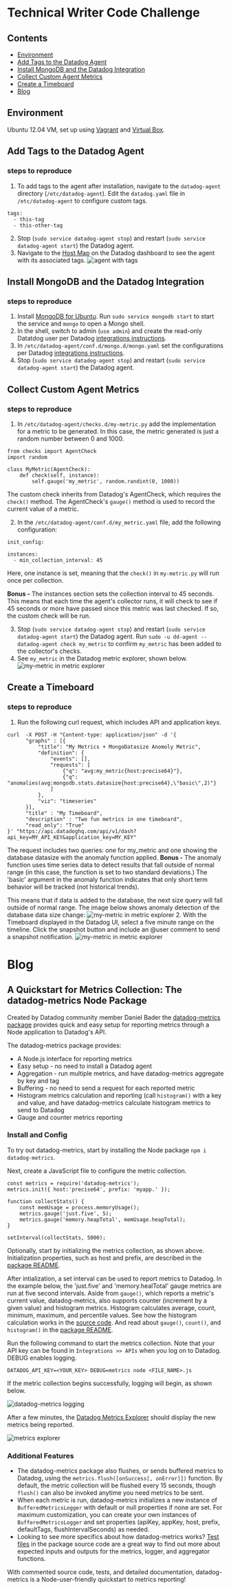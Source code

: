 # Technical Writer Code Challenge

## Contents
 - [Environment](https://github.com/RachelSa/hiring-engineers/blob/tech-writer/answers.md#environmen)
 - [Add Tags to the Datadog Agent](https://github.com/RachelSa/hiring-engineers/blob/tech-writer/answers.md#add-tags-to-the-datadog-agent)
 - [Install MongoDB and the Datadog Integration](https://github.com/RachelSa/hiring-engineers/blob/tech-writer/answers.md#install-mongodb-and-the-datadog-integration)
 - [Collect Custom Agent Metrics](https://github.com/RachelSa/hiring-engineers/blob/tech-writer/answers.md#collect-custom-agent-metrics)
 - [Create a Timeboard](https://github.com/RachelSa/hiring-engineers/blob/tech-writer/answers.md#create-a-timeboard)
 - [Blog](https://github.com/RachelSa/hiring-engineers/blob/tech-writer/answers.md#blog)

## Environment
  Ubuntu 12.04 VM, set up using [Vagrant](https://www.vagrantup.com/intro/getting-started/) and [Virtual Box](https://www.virtualbox.org/).

## Add Tags to the Datadog Agent
### steps to reproduce
  1. To add tags to the agent after installation, navigate to the `datadog-agent` directory (`/etc/datadog-agent`). Edit the `datadog.yaml` file in `/etc/datadog-agent` to configure custom tags.
  ```
  tags:
    - this-tag
    - this-other-tag
  ```
  2. Stop (`sudo service datadog-agent stop`) and restart (`sudo service datadog-agent start`) the Datadog agent.
  3. Navigate to the [Host Map](https://app.datadoghq.com/infrastructure/map) on the Datadog dashboard to see the agent with its associated tags.
  ![agent with tags](https://github.com/RachelSa/hiring-engineers/blob/tech-writer/images/vm-tag.png)

## Install MongoDB and the Datadog Integration
### steps to reproduce
  1. Install [MongoDB for Ubuntu](https://docs.mongodb.com/manual/tutorial/install-mongodb-on-ubuntu/). Run `sudo service mongodb start` to start the service and `mongo` to open a Mongo shell.
  2. In the shell, switch to admin (`use admin`) and create the read-only Datatdog user per Datadog [integrations instructions](https://app.datadoghq.com/account/settings#integrations/mongodb).
  3. In `/etc/datadog-agent/conf.d/mongo.d/mongo.yaml` set the configurations per Datadog [integrations instructions](https://app.datadoghq.com/account/settings#integrations/mongodb).
  4. Stop (`sudo service datadog-agent stop`) and restart (`sudo service datadog-agent start`) the Datadog agent.

## Collect Custom Agent Metrics
### steps to reproduce
  1. In `/etc/datadog-agent/checks.d/my-metric.py` add the implementation for a metric to be generated. In this case, the metric generated is just a random number between 0 and 1000.
  ```
  from checks import AgentCheck
  import random

  class MyMetric(AgentCheck):
      def check(self, instance):
          self.gauge('my_metric', random.randint(0, 1000))
  ```
The custom check inherits from Datadog's AgentCheck, which requires the `check()` method. The AgentCheck's `gauge()` method is used to record the current value of a metric.

  2. In the `/etc/datadog-agent/conf.d/my_metric.yaml` file, add the following configuration:
  ```
  init_config:

  instances:
    - min_collection_interval: 45
  ```
  Here, one instance is set, meaning that the `check()` in `my-metric.py` will run once per collection.

  **Bonus -** The instances section sets the collection interval to 45 seconds. This means that each time the agent's collector runs, it will check to see if 45 seconds or more have passed since this metric was last checked. If so, the custom check will be run.

  3. Stop (`sudo service datadog-agent stop`) and restart (`sudo service datadog-agent start`) the Datadog agent. Run `sudo -u dd-agent -- datadog-agent check my_metric` to confirm `my_metric` has been added to the collector's checks.
  4. See `my_metric` in the Datadog metric explorer, shown below.
  ![my-metric in metric explorer](https://github.com/RachelSa/hiring-engineers/blob/tech-writer/images/my_metric_explorer.png)

## Create a Timeboard
### steps to reproduce
  1. Run the following curl request, which includes API and application keys.
```
curl  -X POST -H "Content-type: application/json" -d '{
      "graphs" : [{
          "title": "My Metrics + MongoDatasize Anomoly Metric",
          "definition": {
              "events": [],
              "requests": [
                  {"q": "avg:my_metric{host:precise64}"},
                  {"q": "anomalies(avg:mongodb.stats.datasize{host:precise64},\"basic\",2)"}
              ]
          },
          "viz": "timeseries"
      }],
      "title" : "My Timeboard",
      "description" : "Two fun metrics in one timeboard",
      "read_only": "True"
}' "https://api.datadoghq.com/api/v1/dash?api_key=MY_API_KEY&application_key=MY_KEY"
```
The request includes two queries: one for my_metric and one showing the database datasize with the anomaly function applied. **Bonus -** The anomaly function uses time series data to detect results that fall outside of normal range (in this case, the function is set to two standard deviations.) The 'basic' argument in the anomaly function indicates that only short term behavior will be tracked (not historical trends).

 This means that if data is added to the database, the next size query will fall outside of normal range. The image below shows anomaly detection of the database data size change:
![my-metric in metric explorer](https://github.com/RachelSa/hiring-engineers/blob/tech-writer/images/my_timeseries.png)
  2. With the Timeboard displayed in the Datadog UI, select a five minute range on the timeline. Click the snapshot button and include an @user comment to send a snapshot notification.
  ![my-metric in metric explorer](https://github.com/RachelSa/hiring-engineers/blob/tech-writer/images/timeboard_email.png)

# Blog
## A Quickstart for Metrics Collection: The datadog-metrics Node Package
Created by Datadog community member Daniel Bader the [datadog-metrics package](https://www.npmjs.com/package/datadog-metrics) provides quick and easy setup for reporting metrics through a Node application to Datadog's API.

The datadog-metrics package provides:
 - A Node.js interface for reporting metrics
 - Easy setup - no need to install a Datadog agent
 - Aggregation - run multiple metrics, and have datadog-metrics aggregate by key and tag
 - Buffering - no need to send a request for each reported metric
 - Histogram metrics calculation and reporting (call `histogram()` with a key and value, and have datadog-metrics calculate histogram metrics to send to Datadog
 - Gauge and counter metrics reporting

### Install and Config
To try out datadog-metrics, start by installing the Node package `npm i datadog-metrics`.

Next, create a JavaScript file to configure the metric collection.

```
const metrics = require('datadog-metrics');
metrics.init({ host:'precise64', prefix: 'myapp.' });

function collectStats() {
    const memUsage = process.memoryUsage();
    metrics.gauge('just.five', 5);
    metrics.gauge('memory.heapTotal', memUsage.heapTotal);
}

setInterval(collectStats, 5000);
```
Optionally, start by initializing the metrics collection, as shown above. Initialization properties, such as host and prefix, are described in the [package README](https://github.com/dbader/node-datadog-metrics).

After intialization, a set interval can be used to report metrics to Datadog. In the example below, the 'just.five' and 'memory.healTotal' gauge metrics are run at five second intervals. Aside from `gauge()`, which reports a metric's current value, datadog-metrics, also supports counter (increment by a given value) and histogram metrics. Histogram calculates average, count, minimum, maximum, and percentile values. See how the histogram calculation works in the [source code](https://github.com/dbader/node-datadog-metrics/blob/master/lib/metrics.js). And read about `gauge()`, `count()`, and `histogram()` in the [package README](https://github.com/dbader/node-datadog-metrics).

Run the following command to start the metrics collection. Note that your API key can be found in `Integrations >> APIs` when you log on to Datadog. DEBUG enables logging.

`DATADOG_API_KEY=<YOUR_KEY> DEBUG=metrics node <FILE_NAME>.js`

If the metric collection begins successfully, logging will begin, as shown below.

![datadog-metrics logging](https://github.com/RachelSa/hiring-engineers/blob/tech-writer/images/blog_metrics.png)

After a few minutes, the [Datadog Metrics Explorer](https://app.datadoghq.com/metric/summary) should display the new metrics being reported.

![metrics explorer](https://github.com/RachelSa/hiring-engineers/blob/tech-writer/images/just.five.png)

### Additional Features
 - The datadog-metrics package also flushes, or sends buffered metrics to Datadog, using the `metrics.flush([onSuccess[, onError]])` function. By default, the metric collection will be flushed every 15 seconds, though `flush()` can also be invoked anytime you need metrics to be sent.
 - When each metric is run, datadog-metrics initializes a new instance of `BufferedMetricsLogger` with default or null properties if none are set. For maximum customization, you can create your own instances of `BufferedMetricsLogger` and set properties (apiKey, appKey, host, prefix, defaultTags, flushIntervalSeconds) as needed.
 - Looking to see more specifics about how datadog-metrics works? [Test files](https://github.com/dbader/node-datadog-metrics/tree/master/test) in the package source code are a great way to find out more about expected inputs and outputs for the metrics, logger, and aggregator functions.

 With commented source code, tests, and detailed documentation, datadog-metrics is a Node-user-friendly quickstart to metrics reporting!
